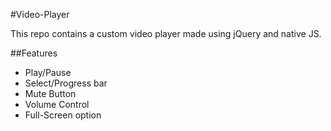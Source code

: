 #Video-Player

This repo contains a custom video player made using jQuery and native JS.

##Features

  * Play/Pause
  * Select/Progress bar
  * Mute Button
  * Volume Control
  * Full-Screen option
